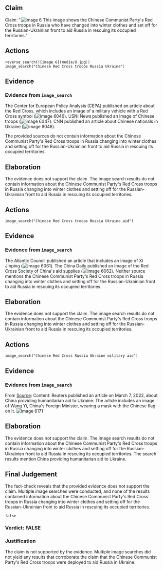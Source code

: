 ## Claim
Claim: "![image 6](media/8.jpg) This image shows the Chinese Communist Party's Red Cross troops in Russia who have changed into winter clothes and set off for the Russian-Ukrainian front to aid Russia in rescuing its occupied territories."

## Actions
```
reverse_search(![image 6](media/8.jpg))
image_search("Chinese Red Cross troops Russia Ukraine")
```

## Evidence
### Evidence from `image_search`
The Center for European Policy Analysis (CEPA) published an article about the Red Cross, which includes an image of a military vehicle with a Red Cross symbol (![image 6046](media/2025-08-29_21-02-1756501336-635151.jpg)). USNI News published an image of Chinese troops (![image 6047](media/2025-08-29_21-02-1756501336-880592.jpg)). CNN published an article about Chinese nationals in Ukraine (![image 6048](media/2025-08-29_21-02-1756501337-113966.jpg)).

The provided sources do not contain information about the Chinese Communist Party's Red Cross troops in Russia changing into winter clothes and setting off for the Russian-Ukrainian front to aid Russia in rescuing its occupied territories.


## Elaboration
The evidence does not support the claim. The image search results do not contain information about the Chinese Communist Party's Red Cross troops in Russia changing into winter clothes and setting off for the Russian-Ukrainian front to aid Russia in rescuing its occupied territories.


## Actions
```
image_search("Chinese Red Cross troops Russia Ukraine aid")
```

## Evidence
### Evidence from `image_search`
The Atlantic Council published an article that includes an image of Xi Jinping (![image 6061](media/2025-08-29_21-02-1756501352-128169.jpg)). The China Daily published an image of the Red Cross Society of China's aid supplies (![image 6062](media/2025-08-29_21-02-1756501353-279888.jpg)). Neither source mentions the Chinese Communist Party's Red Cross troops in Russia changing into winter clothes and setting off for the Russian-Ukrainian front to aid Russia in rescuing its occupied territories.


## Elaboration
The evidence does not support the claim. The image search results do not contain information about the Chinese Communist Party's Red Cross troops in Russia changing into winter clothes and setting off for the Russian-Ukrainian front to aid Russia in rescuing its occupied territories.


## Actions
```
image_search("Chinese Red Cross Russia Ukraine military aid")
```

## Evidence
### Evidence from `image_search`
From [Source](https://www.reuters.com/world/china-provide-ukraine-humanitarian-aid-praises-russia-ties-2022-03-07/): 
Content: Reuters published an article on March 7, 2022, about China providing humanitarian aid to Ukraine. The article includes an image of Wang Yi, China's Foreign Minister, wearing a mask with the Chinese flag on it. ![image 6171](media/2025-08-29_22-37-1756507071-831970.jpg)


## Elaboration
The evidence does not support the claim. The image search results do not contain information about the Chinese Communist Party's Red Cross troops in Russia changing into winter clothes and setting off for the Russian-Ukrainian front to aid Russia in rescuing its occupied territories. The search results mention China providing humanitarian aid to Ukraine.


## Final Judgement
The fact-check reveals that the provided evidence does not support the claim. Multiple image searches were conducted, and none of the results contained information about the Chinese Communist Party's Red Cross troops in Russia changing into winter clothes and setting off for the Russian-Ukrainian front to aid Russia in rescuing its occupied territories.

`false`

### Verdict: FALSE

### Justification
The claim is not supported by the evidence. Multiple image searches did not yield any results that corroborate the claim that the Chinese Communist Party's Red Cross troops were deployed to aid Russia in Ukraine.
